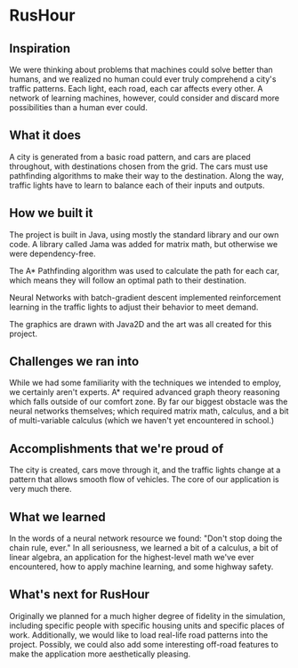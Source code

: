 # RusHour
## Inspiration
We were thinking about problems that machines could solve better than humans, and we realized no human could ever truly comprehend a city's traffic patterns. Each light, each road, each car affects every other. A network of learning machines, however, could consider and discard more possibilities than a human ever could.
## What it does
A city is generated from a basic road pattern, and cars are placed throughout, with destinations chosen from the grid. The cars must use pathfinding algorithms to make their way to the destination. Along the way, traffic lights have to learn to balance each of their inputs and outputs.
## How we built it
The project is built in Java, using mostly the standard library and our own code. A library called Jama was added for matrix math, but otherwise we were dependency-free.

The A* Pathfinding algorithm was used to calculate the path for each car, which means they will follow an optimal path to their destination.

Neural Networks with batch-gradient descent implemented reinforcement learning in the traffic lights to adjust their behavior to meet demand. 

The graphics are drawn with Java2D and the art was all created for this project.

## Challenges we ran into

While we had some familiarity with the techniques we intended to employ, we certainly aren't experts. A* required advanced graph theory reasoning which falls outside of our comfort zone. By far our biggest obstacle was the neural networks themselves; which required matrix math, calculus, and a bit of multi-variable calculus (which we haven't yet encountered in school.) 

## Accomplishments that we're proud of

The city is created, cars move through it, and the traffic lights change at a pattern that allows smooth flow of vehicles. The core of our application is very much there.

## What we learned

In the words of a neural network resource we found: "Don't stop doing the chain rule, ever." In all seriousness, we learned a bit of a calculus, a bit of linear algebra, an application for the highest-level math we've ever encountered, how to apply machine learning, and some highway safety.

## What's next for RusHour

Originally we planned for a much higher degree of fidelity in the simulation, including specific people with specific housing units and specific places of work. Additionally, we would like to load real-life road patterns into the project. Possibly, we could also add some interesting off-road features to make the application more aesthetically pleasing. 
